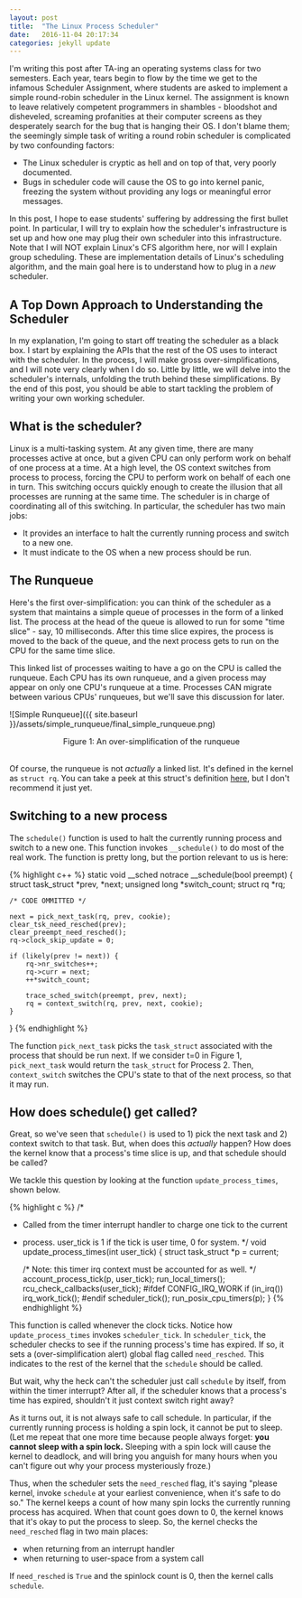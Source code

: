 ```yaml
---
layout: post
title:  "The Linux Process Scheduler"
date:   2016-11-04 20:17:34
categories: jekyll update
---
```


I'm writing this post after TA-ing an operating systems class for two
semesters. Each year, tears begin to flow by the time we get to the infamous
Scheduler Assignment, where students are asked to implement a simple
round-robin scheduler in the Linux kernel. The assignment is known to leave
relatively competent programmers in shambles - bloodshot and disheveled,
screaming profanities at their computer screens as they desperately search for
the bug that is hanging their OS. I don't blame them; the seemingly simple task
of writing a round robin scheduler is complicated by two confounding factors:

  * The Linux scheduler is cryptic as hell and on top of that, very poorly documented.
  * Bugs in scheduler code will cause the OS to go into kernel panic, freezing the system without providing any logs or meaningful error messages.

In this post, I hope to ease students' suffering by addressing the first bullet
point. In particular, I will try to explain how the scheduler's infrastructure
is set up and how one may plug their own scheduler into this infrastructure. Note
that I will NOT explain Linux's CFS algorithm here, nor will I explain
group scheduling. These are implementation details of Linux's scheduling algorithm,
and the main goal here is to understand how to plug in a *new* scheduler.

## A Top Down Approach to Understanding the Scheduler
In my explanation, I'm going to start off treating the scheduler as a black
box. I start by explaining the APIs that the rest of the OS uses to interact
with the scheduler. In the process, I will make gross over-simplifications, and
I will note very clearly when I do so. Little by little, we will delve into the
scheduler's internals, unfolding the truth behind these simplifications. By the
end of this post, you should be able to start tackling the problem of writing
your own working scheduler.

## What is the scheduler?
Linux is a multi-tasking system. At any given time, there are many processes
active at once, but a given CPU can only perform work on behalf of one process
at a time. At a high level, the OS context switches from process to process,
forcing the CPU to perform work on behalf of each one in turn. This switching
occurs quickly enough to create the illusion that all processes are running at
the same time. The scheduler is in charge of coordinating all of this
switching. In particular, the scheduler has two main jobs:

  * It provides an interface to halt the currently running process and switch to a new one.
  * It must indicate to the OS when a new process should be run.

## The Runqueue
Here's the first over-simplification: you can think of the scheduler as a
system that maintains a simple queue of processes in the form of a linked list.
The process at the head of the queue is allowed to run for some "time slice" -
say, 10 milliseconds. After this time slice expires, the process is moved to
the back of the queue, and the next process gets to run on the CPU for the same
time slice.

This linked list of processes waiting to have a go on the CPU is called the
runqueue. Each CPU has its own runqueue, and a given process may appear on only
one CPU's runqueue at a time. Processes CAN migrate between various CPUs'
runqueues, but we'll save this discussion for later.


![Simple Runqueue]({{ site.baseurl }}/assets/simple_runqueue/final_simple_runqueue.png)
<center>Figure 1: An over-simplification of the runqueue</center>
<br/>

Of course, the runqueue is not *actually* a linked list. It's defined in the
kernel as `struct rq`. You can take a peek at this struct's definition
[here](http://lxr.free-electrons.com/source/kernel/sched/sched.h#L581), but I
don't recommend it just yet.


## Switching to a new process
The `schedule()` function is used to halt the currently running process and
switch to a new one. This function invokes `__schedule()` to do most of the real work.
The function is pretty long, but the portion relevant to us is here:

{% highlight c++ %}
static void __sched notrace __schedule(bool preempt)
{
        struct task_struct *prev, *next;
	unsigned long *switch_count;
	struct rq *rq;

	/* CODE OMMITTED */

	next = pick_next_task(rq, prev, cookie);
	clear_tsk_need_resched(prev);
	clear_preempt_need_resched();
	rq->clock_skip_update = 0;

	if (likely(prev != next)) {
		rq->nr_switches++;
		rq->curr = next;
		++*switch_count;

		trace_sched_switch(preempt, prev, next);
		rq = context_switch(rq, prev, next, cookie);
	}
}
{% endhighlight %}

The function `pick_next_task` picks the `task_struct` associated with the
process that should be run next. If we consider t=0 in Figure 1,
`pick_next_task` would return the `task_struct` for Process 2. Then,
`context_switch` switches the CPU's state to that of the next process, so that
it may run.

## How does schedule() get called?
Great, so we've seen that `schedule()` is used to 1) pick the next task and
2) context switch to that task. But, when does this *actually* happen? How
does the kernel know that a process's time slice is up, and that schedule
should be called?

We tackle this question by looking at the function `update_process_times`, shown below.

{% highlight c %}
/*
* Called from the timer interrupt handler to charge one tick to the current
* process.  user_tick is 1 if the tick is user time, 0 for system.
*/
void update_process_times(int user_tick)
{
	struct task_struct *p = current;

	/* Note: this timer irq context must be accounted for as well. */
	account_process_tick(p, user_tick);
	run_local_timers();
	rcu_check_callbacks(user_tick);
#ifdef CONFIG_IRQ_WORK
	if (in_irq())
	irq_work_tick();
#endif
	scheduler_tick();
	run_posix_cpu_timers(p);
}
{% endhighlight %}


This function is called whenever the clock ticks. Notice how `update_process_times`
invokes `scheduler_tick`. In `scheduler_tick`, the scheduler checks to see if the
running process's time has expired. If so, it sets a (over-simplification alert) global
flag called `need_resched`. This indicates to the rest of the kernel that the
`schedule` should be called.

But wait, why the heck can't the scheduler just call `schedule` by itself, from within the timer
interrupt? After all, if the scheduler knows that a process's time has expired, shouldn't it
just context switch right away?

As it turns out, it is not always safe to call schedule. In particular, if the
currently running process is holding a spin lock, it cannot be put to sleep.
(Let me repeat that one more time because people always forget: **you cannot
sleep with a spin lock.** Sleeping with a spin lock will cause the kernel to
deadlock, and will bring you anguish for many hours when you can't figure out
why your process mysteriously froze.)

Thus, when the scheduler sets the `need_resched` flag, it's saying "please
kernel, invoke `schedule` at your earliest convenience, when it's safe to do
so." The kernel keeps a count of how many spin locks the currently running
process has acquired. When that count goes down to 0, the kernel knows that
it's okay to put the process to sleep. So, the kernel checks the `need_resched`
flag in two main places:

  * when returning from an interrupt handler
  * when returning to user-space from a system call

If `need_resched` is `True` and the spinlock count is 0, then the kernel calls `schedule`.
